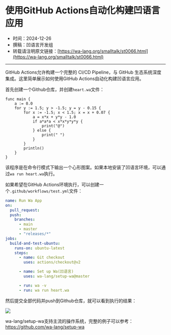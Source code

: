 # 使用GitHub Actions自动化构建凹语言应用

- 时间：2024-12-26
- 撰稿：凹语言开发组
- 转载请注明原文链接：[https://wa-lang.org/smalltalk/st0066.html](https://wa-lang.org/smalltalk/st0066.html)

---

GitHub Actions允许构建一个完整的 CI/CD Pipeline，与 GitHub 生态系统深度集成。这里简单展示如何使用GitHub Actions自动化构建凹语言应用。

首先创建一个Github仓库，并创建`heart.wa`文件：

```wa
func main {
	a := 0.0
	for y := 1.5; y > -1.5; y = y - 0.15 {
		for x := -1.5; x < 1.5; x = x + 0.07 {
			a = x*x + y*y - 1.0
			if a*a*a < x*x*y*y*y {
				print("@")
			} else {
				print(" ")
			}
		}
		println()
	}
}
```

该程序是在命令行模式下输出一个心形图案。如果本地安装了凹语言环境，可以通过`wa run heart.wa`执行。

如果希望在GitHub Actions环境执行，可以创建一个`.github/workflows/test.yml`文件：

```yaml
name: Run Wa App
on:
  pull_request:
  push:
    branches:
      - main
      - master
      - "releases/*"
jobs:
  build-and-test-ubuntu:
    runs-on: ubuntu-latest
    steps:
      - name: Git checkout
        uses: actions/checkout@v2

      - name: Set up Wa(凹语言)
        uses: wa-lang/setup-wa@master

      - run: wa -v
      - run: wa run heart.wa
```

然后提交全部代码并push到Github仓库，就可以看到执行的结果：

![](/st0066-01.png)

wa-lang/setup-wa支持主流的操作系统，完整的例子可以参考：https://github.com/wa-lang/setup-wa

